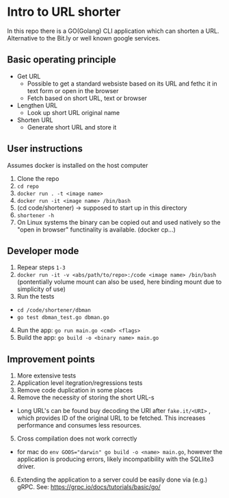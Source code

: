 # Intro to URL shorter

In this repo there is a GO(Golang) CLI application which can shorten a URL. Alternative to the Bit.ly 
or well known google services.

## Basic operating principle
* Get URL
  * Possible to get a standard websiste based on its URL and fethc it in text form or open in the browser
  * Fetch based on short URL, text or browser
* Lengthen URL
  * Look up short URL original name
* Shorten URL
  * Generate short URL and store it

## User instructions
Assumes docker is installed on the host computer
1. Clone the repo
2. `cd repo`
3. `docker run . -t <image name>`
4. `docker run -it <image name> /bin/bash`
5. (cd code/shortener) -> supposed to start up in this directory
5. `shortener -h`
6. On Linux systems the binary can be copied out and used natively so the "open in browser" functinality is available.
  (docker cp...)

## Developer mode
1. Repear steps `1-3`
2. `docker run -it -v <abs/path/to/repo>:/code <image name> /bin/bash`
  (pontentially volume mount can also be used, here binding mount due to simplicity of use)
3. Run the tests
  * `cd /code/shortener/dbman`
  * `go test dbman_test.go dbman.go`
4. Run the app: `go run main.go <cmd> <flags>`
5. Build the app: `go build -o <binary name> main.go`
  
## Improvement points
1. More extensive tests
2. Application level itegration/regressions tests
3. Remove code duplication in some places
4. Remove the necessity of storing the short URL-s
  * Long URL's can be found buy decoding the URI after `fake.it/<URI>` , which provides ID of the original URL to be fetched.
  This increases performance and consumes less resources.
5. Cross compilation does not work correctly
  * for mac do `env GOOS="darwin" go build -o <name> main.go`, however the application is producing errors, likely incompatibility with the SQLlite3 driver.
6. Extending the application to a server could be easily done via (e.g.) gRPC. See: https://grpc.io/docs/tutorials/basic/go/
